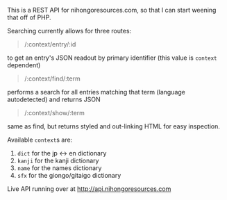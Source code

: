 This is a REST API for nihongoresources.com, so that I can
start weening that off of PHP.

Searching currently allows for three routes:

>  /:context/entry/:id

to get an entry's JSON readout by primary identifier (this value is `context` dependent)

>  /:context/find/:term

performs a search for all entries matching that term (language autodetected) and returns JSON

>  /:context/show/:term

same as find, but returns styled and out-linking HTML for easy inspection.

Available `context`s are:

1. `dict` for the jp <-> en dictionary
2. `kanji` for the kanji dictionary
3. `name` for the names dictionary
4. `sfx` for the giongo/gitaigo dictionary

Live API running over at http://api.nihongoresources.com
